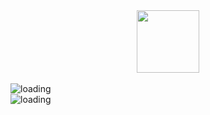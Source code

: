 <div id="header" align="center">
  <img src="https://media.giphy.com/media/M9gbBd9nbDrOTu1Mqx/giphy.gif" width="100"/>
</div>


<br>


<img src="https://github-readme-stats.vercel.app/api/top-langs/?username=muhammedsirajudeen&layout=compact&theme=vision-friendly-dark)](https://github.com/anuraghazra/github-readme-stats" alt="loading">


<br>
<img src="http://github-readme-streak-stats.herokuapp.com?user=muhammedsirajudeen&theme=dark&background=000000)](https://git.io/streak-stats)" alt="loading">

 
